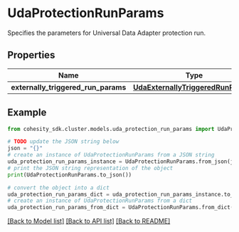 # UdaProtectionRunParams

Specifies the parameters for Universal Data Adapter protection run.

## Properties

Name | Type | Description | Notes
------------ | ------------- | ------------- | -------------
**externally_triggered_run_params** | [**UdaExternallyTriggeredRunParams**](UdaExternallyTriggeredRunParams.md) |  | [optional] 

## Example

```python
from cohesity_sdk.cluster.models.uda_protection_run_params import UdaProtectionRunParams

# TODO update the JSON string below
json = "{}"
# create an instance of UdaProtectionRunParams from a JSON string
uda_protection_run_params_instance = UdaProtectionRunParams.from_json(json)
# print the JSON string representation of the object
print(UdaProtectionRunParams.to_json())

# convert the object into a dict
uda_protection_run_params_dict = uda_protection_run_params_instance.to_dict()
# create an instance of UdaProtectionRunParams from a dict
uda_protection_run_params_from_dict = UdaProtectionRunParams.from_dict(uda_protection_run_params_dict)
```
[[Back to Model list]](../README.md#documentation-for-models) [[Back to API list]](../README.md#documentation-for-api-endpoints) [[Back to README]](../README.md)



